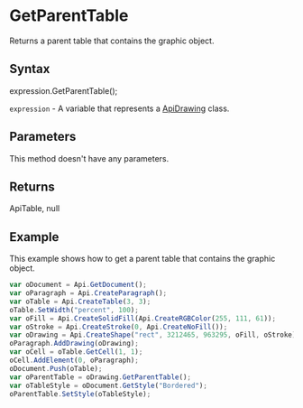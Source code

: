 # GetParentTable

Returns a parent table that contains the graphic object.

## Syntax

expression.GetParentTable();

`expression` - A variable that represents a [ApiDrawing](../ApiDrawing.md) class.

## Parameters

This method doesn't have any parameters.

## Returns

ApiTable, null

## Example

This example shows how to get a parent table that contains the graphic object.

```javascript
var oDocument = Api.GetDocument();
var oParagraph = Api.CreateParagraph();
var oTable = Api.CreateTable(3, 3);
oTable.SetWidth("percent", 100);
var oFill = Api.CreateSolidFill(Api.CreateRGBColor(255, 111, 61));
var oStroke = Api.CreateStroke(0, Api.CreateNoFill());
var oDrawing = Api.CreateShape("rect", 3212465, 963295, oFill, oStroke);
oParagraph.AddDrawing(oDrawing);
var oCell = oTable.GetCell(1, 1);
oCell.AddElement(0, oParagraph);
oDocument.Push(oTable);
var oParentTable = oDrawing.GetParentTable();
var oTableStyle = oDocument.GetStyle("Bordered");
oParentTable.SetStyle(oTableStyle);
```
